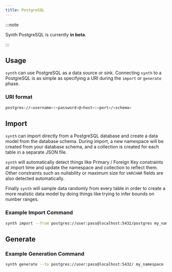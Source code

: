 ```yaml
---
title: PostgreSQL
---
```


:::note

Synth PostgreSQL is currently **in beta**.

:::

## Usage

`synth` can use PostgreSQL as a data source or sink. Connecting `synth` to a
PostgreSQL is as simple as specifying a URI during the `import` or `generate`
phase.

### URI format

```bash
postgres://<username>:<password>@<host>:<port>/<schema>
```

## Import

`synth` can import directly from a PostgreSQL database and create a data model
from the database schema. During import, a new namespace will be created from
your database schema, and a collection is created for each table in a separate
JSON file.

`synth` will automatically detect things like Primary / Foreign Key constraints
at import time and update the namespace and collection to reflect them. Other
constraints such as nullability or maximum size for
`VARCHAR` fields are also detected automatically.

Finally `synth` will sample data randomly from every table in order to create a
more realistic data model by doing things like trying to infer bounds on number
ranges.

### Example Import Command

```bash
synth import --from postgres://user:pass@localhost:5432/postgres my_namespace 
```

## Generate

### Example Generation Command

```bash
synth generate --to postgres://user:pass@localhost:5432/ my_namespace
```